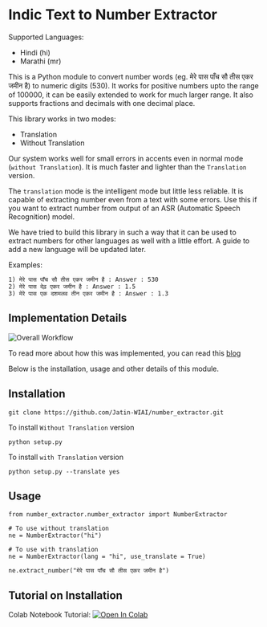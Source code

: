 # Indic Text to Number Extractor
 
Supported Languages:
- Hindi (hi)
- Marathi (mr)

This is a Python module to convert number words (eg. मेरे पास पाँच सौ तीस एकर जमीन है) to numeric digits (530). It works for positive numbers upto the range of 100000, it can be easily extended to work for much larger range. It also supports fractions and decimals with one decimal place. 

This library works in two modes:
- Translation
- Without Translation

Our system works well for small errors in accents even in normal mode (`without Translation`). It is much faster and lighter than the `Translation` version.

The `translation` mode is the intelligent mode but little less reliable. It is capable of extracting number even from a text with some errors. Use this if you want to extract number from output of an ASR (Automatic Speech Recognition) model.


We have tried to build this library in such a way that it can be used to extract numbers for other languages as well with a little effort. A guide to add
a new language will be updated later.

Examples:
```
1) मेरे पास पाँच सौ तीस एकर जमीन है : Answer : 530
2) मेरे पास देढ़ एकर जमीन है : Answer : 1.5
3) मेरे पास एक दशमलव तीन एकर जमीन है : Answer : 1.3

```
## Implementation Details

![Overall Workflow](/imgs/sentence_to_number.jpeg)

To read more about how this was implemented, you can read this [blog](https://docs.google.com/document/d/14RPJ9xrvaM-ct5Q6VkYqRP0hagHSr1zkGvNKo1Q8XOQ/edit?usp=sharing)

Below is the installation, usage and other details of this module.

## Installation
```
git clone https://github.com/Jatin-WIAI/number_extractor.git
```
To install `Without Translation` version
```
python setup.py
```

To install `with Translation` version
```
python setup.py --translate yes
```

## Usage
```
from number_extractor.number_extractor import NumberExtractor

# To use without translation
ne = NumberExtractor("hi")

# To use with translation
ne = NumberExtractor(lang = "hi", use_translate = True)
```
```
ne.extract_number("मेरे पास पाँच सौ तीस एकर जमीन है")
```

## Tutorial on Installation
Colab Notebook Tutorial: [![Open In Colab](https://colab.research.google.com/assets/colab-badge.svg)](https://colab.research.google.com/drive/1vjD0-SpdWN9maOWEUkPnKGFtMxps6Hcl?usp=sharing)


